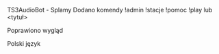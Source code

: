 TS3AudioBot - Splamy
Dodano komendy !admin !stacje !pomoc !play <link> lub <tytuł>

Poprawiono wygląd 

Polski język
